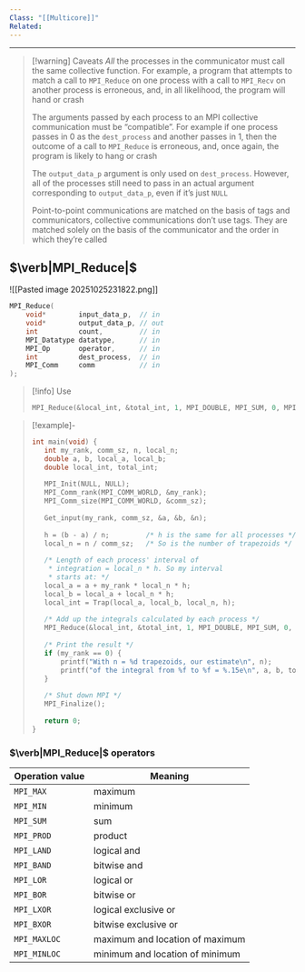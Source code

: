 ```yaml
---
Class: "[[Multicore]]"
Related:
---
```

---

>[!warning] Caveats
>*All* the processes in the communicator must call the same collective function. For example, a program that attempts to match a call to `MPI_Reduce` on one process with a call to `MPI_Recv` on another process is erroneous, and, in all likelihood, the program will hand or crash
>
>The arguments passed by each process to an MPI collective communication must be “compatible”. For example if one process passes in $0$ as the `dest_process` and another passes in $1$, then the outcome of a call to `MPI_Reduce` is erroneous, and, once again, the program is likely to hang or crash
>
>The `output_data_p` argument is only used on `dest_process`. However, all of the processes still need to pass in an actual argument corresponding to `output_data_p`, even if it’s just `NULL`
>
>Point-to-point communications are matched on the basis of tags and communicators, collective communications don’t use tags. They are matched solely on the basis of the communicator and the order in which they’re called

## $\verb|MPI_Reduce|$
![[Pasted image 20251025231822.png]]

```c
MPI_Reduce(
    void*        input_data_p,  // in
    void*        output_data_p, // out
    int          count,         // in
    MPI_Datatype datatype,      // in
    MPI_Op       operator,      // in
    int          dest_process,  // in
    MPI_Comm     comm           // in
);
```

>[!info] Use
>```c
>MPI_Reduce(&local_int, &total_int, 1, MPI_DOUBLE, MPI_SUM, 0, MPI_COMM_WORLD);
>```

>[!example]-
>```c
>int main(void) {
>    int my_rank, comm_sz, n, local_n;
>    double a, b, local_a, local_b;
>    double local_int, total_int;
>	
>    MPI_Init(NULL, NULL);
>    MPI_Comm_rank(MPI_COMM_WORLD, &my_rank);
>    MPI_Comm_size(MPI_COMM_WORLD, &comm_sz);
>	
>    Get_input(my_rank, comm_sz, &a, &b, &n);
>	
>    h = (b - a) / n;         /* h is the same for all processes */
>    local_n = n / comm_sz;   /* So is the number of trapezoids */
>	
>    /* Length of each process' interval of 
>     * integration = local_n * h. So my interval 
>     * starts at: */
>    local_a = a + my_rank * local_n * h;
>    local_b = local_a + local_n * h;
>    local_int = Trap(local_a, local_b, local_n, h);
>	
>    /* Add up the integrals calculated by each process */
>    MPI_Reduce(&local_int, &total_int, 1, MPI_DOUBLE, MPI_SUM, 0, MPI_COMM_WORLD);
>	
>    /* Print the result */
>    if (my_rank == 0) {
>        printf("With n = %d trapezoids, our estimate\n", n);
>        printf("of the integral from %f to %f = %.15e\n", a, b, total_int);
>    }
>	
>    /* Shut down MPI */
>    MPI_Finalize();
>	
>    return 0;
>}
>```

### $\verb|MPI_Reduce|$ operators

| Operation value | Meaning                         |
| --------------- | ------------------------------- |
| `MPI_MAX`       | maximum                         |
| `MPI_MIN`       | minimum                         |
| `MPI_SUM`       | sum                             |
| `MPI_PROD`      | product                         |
| `MPI_LAND`      | logical and                     |
| `MPI_BAND`      | bitwise and                     |
| `MPI_LOR`       | logical or                      |
| `MPI_BOR`       | bitwise or                      |
| `MPI_LXOR`      | logical exclusive or            |
| `MPI_BXOR`      | bitwise exclusive or            |
| `MPI_MAXLOC`    | maximum and location of maximum |
| `MPI_MINLOC`    | minimum and location of minimum |
